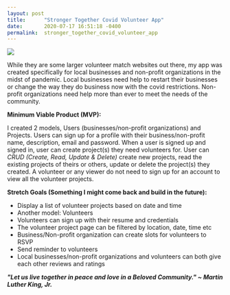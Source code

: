 ```yaml
---
layout: post
title:      "Stronger Together Covid Volunteer App"
date:       2020-07-17 16:51:18 -0400
permalink:  stronger_together_covid_volunteer_app
---
```


![](http://images.unsplash.com/photo-1553073520-80b5ad5ec870?ixlib=rb-1.2.1&ixid=eyJhcHBfaWQiOjEyMDd9&auto=format&fit=crop&w=750&q=80)

While they are some larger volunteer match websites out there, my app was created specifically for local businesses and non-profit organizations in the midst of pandemic. Local businesses need help to restart their businesses or change the way they do business now with the covid restrictions. Non-profit organizations need help more than ever to meet the needs of the community.


**Minimum Viable Product (MVP):**

I created 2 models, Users (businesses/non-profit organizations) and Projects. Users can sign up for a profile with their business/non-profit name, description, email and password. When a user is signed up and signed in, user can create project(s) they need volunteers for. User can *CRUD (Create, Read, Update & Delete)* create new projects, read the existing projects of theirs or others, update or delete the project(s) they created. A volunteer or any viewer do not need to sign up for an account to view all the volunteer projects.


**Stretch Goals (Something I might come back and build in the future):**
- Display a list of volunteer projects based on date and time
- Another model: Volunteers
- Volunteers can sign up with their resume and credentials
- The volunteer project page can be filtered by location, date, time etc
- Business/Non-profit organization can create slots for volunteers to RSVP
- Send reminder to volunteers
- Local businesses/non-profit organizations and volunteers can both give each other reviews and ratings


***"Let us live together in peace and love in a Beloved Community." ~ Martin Luther King, Jr.***
